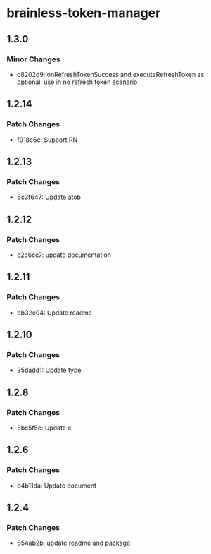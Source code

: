 # brainless-token-manager

## 1.3.0

### Minor Changes

- c8202d9: onRefreshTokenSuccess and executeRefreshToken as optional, use in no refresh token scenario

## 1.2.14

### Patch Changes

- f918c6c: Support RN

## 1.2.13

### Patch Changes

- 6c3f647: Update atob

## 1.2.12

### Patch Changes

- c2c6cc7: update documentation

## 1.2.11

### Patch Changes

- bb32c04: Update readme

## 1.2.10

### Patch Changes

- 35dadd1: Update type

## 1.2.8

### Patch Changes

- 8bc5f5e: Update ci

## 1.2.6

### Patch Changes

- b4b11da: Update document

## 1.2.4

### Patch Changes

- 654ab2b: update readme and package

